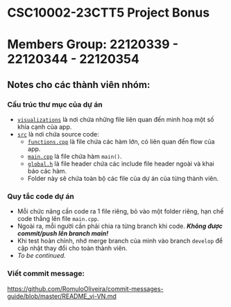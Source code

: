 # CSC10002-23CTT5 Project Bonus
# Members Group: 22120339 - 22120344 - 22120354

## Notes cho các thành viên nhóm:

### Cấu trúc thư mục của dự án

- [`visualizations`](./visualizations) là nơi chứa những file liên quan đến minh hoạ một số khía cạnh của app.
- [`src`](./src) là nơi chứa source code:
  - [`functions.cpp`](./src/functions.cpp) là file chứa các hàm lớn, có liên quan đến flow của app.
  - [`main.cpp`](./src/main.cpp) là file chứa hàm `main()`.
   - [`global.h`](./src/global.h) là file header chứa các include file header ngoài và khai báo các hàm.
   - Folder này sẽ chứa toàn bộ các file của dự án của từng thành viên.
### Quy tắc code dự án

- Mỗi chức năng cần code ra 1 file riêng, bỏ vào một folder riêng, hạn chế code thẳng lên file `main.cpp`.
- Ngoài ra, mỗi người cần phải chia ra từng branch khi code. ***Không được commit/push lên branch main!***
- Khi test hoàn chỉnh, nhớ merge branch của mình vào branch `develop` để cập nhật thay đổi cho toàn thành viên.
- *To be continued.*

### Viết commit message:

https://github.com/RomuloOliveira/commit-messages-guide/blob/master/README_vi-VN.md
